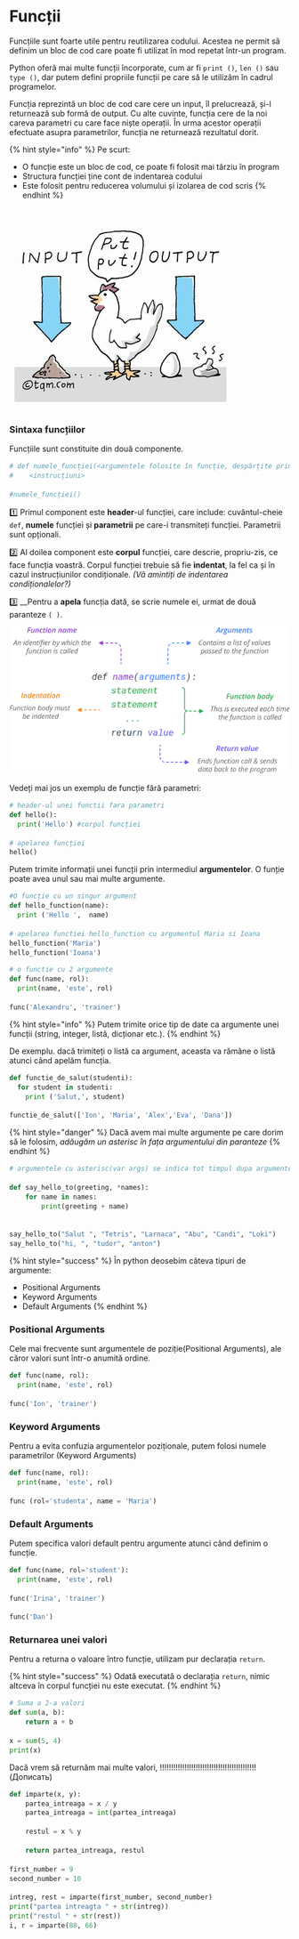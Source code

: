 # Funcții

Funcțiile sunt foarte utile pentru reutilizarea codului. Acestea ne permit să definim un bloc de cod care poate fi utilizat în mod repetat într-un program.

Python oferă mai multe funcții încorporate, cum ar fi `print ()`, `len ()` sau `type ()`, dar putem defini propriile funcții pe care să le utilizăm în cadrul programelor.

Funcția reprezintă un bloc de cod care cere un input, îl prelucrează, și-l returnează sub formă de output. Cu alte cuvinte, funcția cere de la noi careva parametri cu care face niște operații. În urma acestor operații efectuate asupra parametrilor, funcția ne returnează rezultatul dorit.

{% hint style="info" %}
Pe scurt:

* O funcție este un bloc de cod, ce poate fi folosit mai târziu în program
* Structura funcției ține cont de indentarea codului
* Este folosit pentru reducerea volumului și izolarea de cod scris
{% endhint %}

![](../.gitbook/assets/function.jpg)

### Sintaxa funcțiilor

Funcțiile sunt constituite din două componente.

```python
# def numele_funcției(<argumentele folosite în funcție, despărțite prin virgilă>):
#    <instrucțiuni>

#numele_funcției()
```

1️⃣ Primul component este **header**-ul funcției, care include: cuvântul-cheie `def`, **numele** funcției și **parametrii** pe care-i transmiteți funcției. Parametrii sunt opționali. 

2️⃣ Al doilea component este **corpul** funcției, care descrie, propriu-zis, ce face funcția voastră. Corpul funcției trebuie să fie **indentat**, la fel ca și în cazul instrucțiunilor condiționale. _\(Vă amintiți de indentarea condiționalelor?\)_ 

3️⃣ __Pentru a **apela** funcția dată, se scrie numele ei, urmat de două paranteze `( )`.



![](../.gitbook/assets/python-function-syntax.png)

Vedeți mai jos un exemplu de funcție fără parametri:

```python
# header-ul unei functii fara parametri
def hello(): 
  print('Hello') #corpul funcției

# apelarea funcției
hello() 
```

 Putem trimite informații unei funcții prin intermediul **argumentelor**. O funție poate avea unul sau mai multe argumente.

```python
#O funcție cu un singur argument
def hello_function(name):
  print ('Hello ',  name)

# apelarea functiei hello_function cu argumentul Maria si Ioana
hello_function('Maria')
hello_function('Ioana')
```

```python
# o functie cu 2 argumente
def func(name, rol):
  print(name, 'este', rol)

func('Alexandru', 'trainer') 
```

{% hint style="info" %}
Putem trimite orice tip de date ca argumente unei funcții \(string, integer, listă, dicționar etc.\).
{% endhint %}

De exemplu. dacă trimiteți o listă ca argument, aceasta va rămâne o listă atunci când apelăm funcția.

```python
def functie_de_salut(studenti):
  for student in studenti:
    print ('Salut,', student)

functie_de_salut(['Ion', 'Maria', 'Alex','Eva', 'Dana'])
```

{% hint style="danger" %}
Dacă avem mai multe argumente pe care dorim să le folosim, _adăugăm un asterisc în fața argumentului din paranteze_
{% endhint %}

```python
# argumentele cu asterisc(var args) se indica tot timpul dupa argumentele obisnuite

def say_hello_to(greeting, *names):
    for name in names:
        print(greeting + name)


say_hello_to("Salut ", "Tetris", "Larnaca", "Abu", "Candi", "Loki")
say_hello_to("hi, ", "tudor", "anton")
```

{% hint style="success" %}
În python deosebim câteva tipuri de argumente:

* Positional Arguments
* Keyword Arguments
* Default Arguments
{% endhint %}

### Positional Arguments

Cele mai frecvente sunt argumentele de poziție\(Positional Arguments\), ale căror valori sunt într-o anumită ordine.

```python
def func(name, rol):
  print(name, 'este', rol)

func('Ion', 'trainer')  
```

### Keyword Arguments

Pentru a evita confuzia argumentelor poziționale, putem folosi numele parametrilor \(Keyword Arguments\)

```python
def func(name, rol):
  print(name, 'este', rol)

func (rol='studenta', name = 'Maria')
```

### Default Arguments

Putem specifica valori default pentru argumente atunci când definim o funcție.

```python
def func(name, rol='student'):
  print(name, 'este', rol)

func('Irina', 'trainer')

func('Dan')
```

### Returnarea unei valori

 Pentru a returna o valoare întro funcție, utilizam pur declarația `return`. 

{% hint style="success" %}
Odată executată o declarația `return`, nimic altceva în corpul funcției nu este executat.
{% endhint %}

```python
# Suma a 2-a valori
def sum(a, b):
    return a + b

x = sum(5, 4)
print(x)
```

Dacă vrem să returnăm mai multe valori, !!!!!!!!!!!!!!!!!!!!!!!!!!!!!!!!!!!!!!!!!!! \(Дописать\)

```python
def imparte(x, y):
    partea_intreaga = x / y
    partea_intreaga = int(partea_intreaga)

    restul = x % y

    return partea_intreaga, restul

first_number = 9
second_number = 10

intreg, rest = imparte(first_number, second_number)
print("partea intreagta " + str(intreg))
print("restul " + str(rest))
i, r = imparte(88, 66)
```

